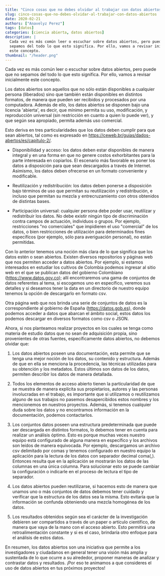 ```yaml
---
title: "Cinco cosas que no debes olvidar al trabajar con datos abiertos"
slug: cinco-cosas-que-no-debes-olvidar-al-trabajar-con-datos-abiertos
date: 2020-02-21
authors: ["Anavelyz Perez"]
tags: [datos]
categories: [ciencia abierta, datos abiertos]
description: |
  Cada vez es más común leer o escuchar sobre datos abiertos, pero puede que no
  sepamos del todo lo que esto significa. Por ello, vamos a revisar inicialmente
  este concepto.
thumbnail: "/header.png"
---
```


<!-- # Cinco cosas que no debes olvidar al trabajar con datos abiertos -->
<!-- **Por Anavelyz Perez** -->

Cada vez es más común leer o escuchar sobre datos abiertos, pero puede que no
sepamos del todo lo que esto significa. Por ello, vamos a revisar inicialmente
este concepto.

<!-- TEASER_END -->

Los datos abiertos son aquellos que no sólo están disponibles a cualquier
persona (liberados) sino que también están disponibles en distintos formatos, de
manera que pueden ser recibidos y procesados por una computadora. Además de
ello, los datos abiertos se disponen bajo una licencia 'abierta', es decir, que
mínimo permita su uso, modificación, y reproducción universal (sin restricción
en cuanto a quien lo puede ver), y que según sea apropiado, permita además uso
comercial.

Esto deriva en tres particularidades que los datos deben cumplir para que sean
abiertos, tal como es expresado en
https://ceweb.br/guias/dados-abertos/es/capitulo-2/.

- Disponibilidad y acceso: los datos deben estar disponibles de manera integral
  y en una forma en que no genere costos exhorbitantes para la parte interesada
  en copiarlos. El escenario más favorable es poner los datos a disposición para
  que sean descargados a través de Internet. Asimismo, los datos deben ofrecerse
  en un formato conveniente y modificable.

- Reutilización y redistribución: los datos deben ponerse a disposición bajo
  términos de uso que permitan su reutilización y redistribución, e incluso que
  permitan su mezcla y entrecruzamiento con otros obtenidos de distintas bases.

- Participación universal: cualquier persona debe poder usar, reutilizar y
  redistribuir los datos. No debe existir ningún tipo de discriminación contra
  campos de actuación, individuos o grupos. Por ejemplo, restricciones "no
  comerciales" que impidieren el uso "comercial" de los datos, o bien
  restricciones de utilización para determinados fines específicos (por ejemplo,
  sólo para averiguación personal), no están permitidas.

Con lo anterior tenemos una noción más clara de lo que significa que los datos
estén o sean abiertos. Existen diversos repositorios y páginas web que nos
permiten acceder a datos abiertos. Por ejemplo, si estamos interesados en
estudiar los cultivos de Colombia podemos ingresar al sitio web en el que se
publican datos del gobierno Colombiano (https://www.datos.gov.co); allí
encontraremos una gama de conjuntos de datos referentes al tema, si escogemos
uno en específico, veremos sus detalles y si deseamos tener la data en un
directorio de nuestro equipo tenemos la opción de descargarlo en formato csv.

Otra página web que nos brinda una serie de conjuntos de datos es la
correspondiente al gobierno de España (https://datos.gob.es), donde podemos
acceder a datos que abarcan el ámbito social, estos datos los podemos descargar
en diversos formatos como csv o JSON.

Ahora, si nos planteamos realizar proyectos en los cuales se tenga como materia
de estudio datos que no sean de adquisición propia, sino provenientes de otras
fuentes, específicamente datos abiertos, no debemos olvidar que:

1. Los datos abiertos poseen una documentación, esta permite que se tenga una
   mejor noción de los datos, su contenido y estructura. Además de que en ella
   se menciona la procedencia, las técnicas utilizadas para su obtención y los
   metadatos. Estos últimos son datos de los datos, permiten describir los datos
   de manera detallada.

2. Todos los elementos de acceso abierto tienen la particularidad de que se
   muestra de manera explícita sus propietarios, autores y las personas
   involucradas en el trabajo, es importante que si utilizamos o reutilizamos
   alguno de sus trabajos no pasemos desapercibidos estos nombres y los
   mencionemos en nuestros proyectos. Además, si tenemos cualquier duda sobre
   los datos y no encontramos información en la documentación, podemos
   contactarlos.

3. Los conjuntos datos poseen una estructura predeterminada que puede ser
   descargada en distintos formatos, lo debemos tener en cuenta para realizar un
   análisis óptimo. Esto es porque muchas veces nuestro equipo está configurado
   de alguna manera en específico y los archivos son leídos de manera
   equivocada. Por ejemplo, descargamos un archivo csv delimitado por comas y
   tenemos configurado en nuestro equipo la aplicación para la lectura de los
   datos con separador decimal coma(,). Entonces resulta que en la aplicación se
   mostrarán los datos de las columnas en una única columna. Para solucionar
   esto se puede cambiar la configuración o indicarle en el proceso de lectura
   el tipo de separador.

4. Los datos abiertos pueden reutilizarse, si hacemos esto de manera que unamos
   uno o más conjuntos de datos debemos tener cuidado y verificar que la
   estructura de los datos sea la misma. Esto evitaría que la información se
   confunda obteniendo una mezcla homogénea de los datos.

5. Los resultados obtenidos según sea el carácter de la investigación debieren
   ser compartidos a través de un paper o artículo científico, de manera que
   vaya de la mano con el acceso abierto. Esto permitirá una retroalimentación
   constante y si es el caso, brindaría otro enfoque para el análisis de estos
   datos.

En resumen, los datos abiertos son una iniciativa que permite a los
investigadores y ciudadanos en general tener una visión más amplia y sustentada
de lo que ocurre a su alrededor, proponer maneras de analizar y contrastar datos
y resultados. ¡Por eso te animamos a que consideres el uso de datos abiertos en
tus próximos proyectos!
